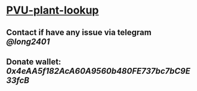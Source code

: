 # [PVU-plant-lookup](https://baolongt.github.io/PVU-plant-lookup/)
## Contact if have any issue via telegram *@long2401*
## Donate wallet: *0x4eAA5f182AcA60A9560b480FE737bc7bC9E33fcB*

